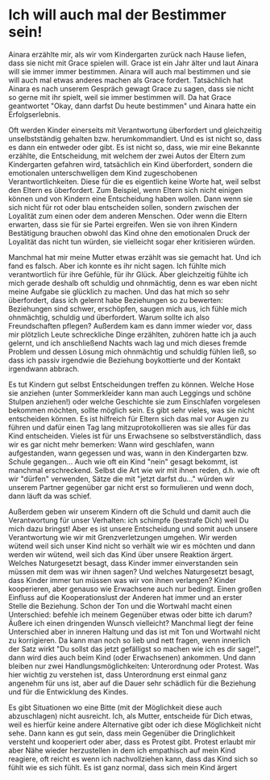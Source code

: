 # Ich will auch mal der Bestimmer sein!

Ainara erzählte mir, als wir vom Kindergarten zurück nach Hause liefen, dass sie nicht mit Grace spielen will. Grace ist ein Jahr älter und laut Ainara will sie immer immer bestimmen. Ainara will auch mal bestimmen und sie will auch mal etwas anderes machen als Grace fordert. Tatsächlich hat Ainara es nach unserem Gespräch gewagt Grace zu sagen, dass sie nicht so gerne mit ihr spielt, weil sie immer bestimmen will. Da hat Grace geantwortet "Okay, dann darfst Du heute bestimmen" und Ainara hatte ein Erfolgserlebnis.

Oft werden Kinder einerseits mit Verantwortung überfordert und gleichzeitig unselbstständig gehalten bzw. herumkommandiert. Und es ist nicht so, dass es dann ein entweder oder gibt. Es ist nicht so, dass, wie mir eine Bekannte erzählte, die Entscheidung, mit welchem der zwei Autos der Eltern zum Kindergarten gefahren wird, tatsächlich ein Kind überfordert, sondern die emotionalen unterschwelligen dem Kind zugeschobenen Verantwortlichkeiten. Diese für die es eigentlich keine Worte hat, weil selbst den Eltern es überfordert. Zum Beispiel, wenn Eltern sich nicht einigen können und von Kindern eine Entscheidung haben wollen. Dann wenn sie sich nicht für rot oder blau entscheiden sollen, sondern zwischen der Loyalität zum einen oder dem anderen Menschen. Oder wenn die Eltern erwarten, dass sie für sie Partei ergreifen. Wen sie von ihren Kindern Bestätigung brauchen obwohl das Kind ohne den emotionalen Druck der Loyalität das nicht tun würden, sie vielleicht sogar eher kritisieren würden.

Manchmal hat mir meine Mutter etwas erzählt was sie gemacht hat. Und ich fand es falsch. Aber ich konnte es ihr nicht sagen. Ich fühlte mich verantwortlich für ihre Gefühle, für ihr Glück. Aber gleichzeitig fühlte ich mich gerade deshalb oft schuldig und ohnmächtig, denn es war eben nicht meine Aufgabe sie glücklich zu machen. Und das hat mich so sehr überfordert, dass ich gelernt habe Beziehungen so zu bewerten: Beziehungen sind schwer, erschöpfen, saugen mich aus, ich fühle mich ohnmächtig, schuldig und überfordert. Warum sollte ich also Freundschaften pflegen? Außerdem kam es dann immer wieder vor, dass mir plötzlich Leute schreckliche Dinge erzählten, zuhören hatte ich ja auch gelernt, und ich anschließend Nachts wach lag und mich dieses fremde Problem und dessen Lösung mich ohnmächtig und schuldig fühlen ließ, so dass ich passiv irgendwie die Beziehung boykottierte und der Kontakt irgendwann abbrach.

Es tut Kindern gut selbst Entscheidungen treffen zu können. Welche Hose sie anziehen (unter Sommerkleider kann man auch Leggings und schöne Stulpen anziehen!) oder welche Geschichte sie zum Einschlafen vorgelesen bekommen möchten, sollte möglich sein. Es gibt sehr vieles, was sie nicht entscheiden können. Es ist hilfreich für Eltern sich das mal vor Augen zu führen und dafür einen Tag lang mitzuprotokollieren was sie alles für das Kind entscheiden. Vieles ist für uns Erwachsene so selbstverständlich, dass wir es gar nicht mehr bemerken: Wann wird geschlafen, wann aufgestanden, wann gegessen und was, wann in den Kindergarten bzw. Schule gegangen... Auch wie oft ein Kind "nein" gesagt bekommt, ist manchmal erschreckend. Selbst die Art wie wir mit ihnen reden, d.h. wie oft wir "dürfen" verwenden, Sätze die mit "jetzt darfst du..." würden wir unserem Partner gegenüber gar nicht erst so formulieren und wenn doch, dann läuft da was schief.

Außerdem geben wir unserem Kindern oft die Schuld und damit auch die Verantwortung für unser Verhalten: ich schimpfe (bestrafe Dich) weil Du mich dazu bringst! Aber es ist unsere Entscheidung und somit auch unsere Verantwortung wie wir mit Grenzverletzungen umgehen. Wir werden wütend weil sich unser Kind nicht so verhält wie wir es möchten und dann werden wir wütend, weil sich das Kind über unsere Reaktion ärgert. Welches Naturgesetzt besagt, dass Kinder immer einverstanden sein müssen mit dem was wir ihnen sagen? Und welches Naturgesetzt besagt, dass Kinder immer tun müssen was wir von ihnen verlangen? Kinder kooperieren, aber genauso wie Erwachsene auch nur bedingt. Einen großen Einfluss auf die Kooperationslust der Anderen hat immer und an erster Stelle die Beziehung. Schon der Ton und die Wortwahl macht einen Unterschied: befehle ich meinem Gegenüber etwas oder bitte ich darum? Äußere ich einen dringenden Wunsch vielleicht? Manchmal liegt der feine Unterschied aber in inneren Haltung und das ist mit Ton und Wortwahl nicht zu korrigieren. Da kann man noch so lieb und nett fragen, wenn innerlich der Satz wirkt "Du sollst das jetzt gefälligst so machen wie ich es dir sage!", dann wird dies auch beim Kind (oder Erwachsenen) ankommen. Und dann bleiben nur zwei Handlungsmöglichkeiten: Unterordnung oder Protest. Was hier wichtig zu verstehen ist, dass Unterordnung erst einmal ganz angenehm für uns ist, aber auf die Dauer sehr schädlich für die Beziehung und für die Entwicklung des Kindes.

Es gibt Situationen wo eine Bitte (mit der Möglichkeit diese auch abzuschlagen) nicht ausreicht. Ich, als Mutter, entscheide für Dich etwas, weil es hierfür keine andere Alternative gibt oder ich diese Möglichkeit nicht sehe. Dann kann es gut sein, dass mein Gegenüber die Dringlichkeit versteht und kooperiert oder aber, dass es Protest gibt. Protest erlaubt mir aber Nähe wieder herzustellen in dem ich empathisch auf mein Kind reagiere, oft reicht es wenn ich nachvollziehen kann, dass das Kind sich so fühlt wie es sich fühlt. Es ist ganz normal, dass sich mein Kind ärgert 